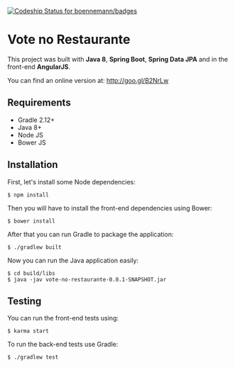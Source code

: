 
[![Codeship Status for boennemann/badges](https://codeship.com/projects/e2c45480-e1c6-0133-e6ba-2ebdfba46e8b/status?branch=master)](https://www.codeship.io/projects/145415)
# Vote no Restaurante
This project was built with **Java 8**, **Spring Boot**, **Spring Data JPA** and in the front-end **AngularJS**.

You can find an online version at: http://goo.gl/B2NrLw

## Requirements

* Gradle 2.12+
* Java 8+
* Node JS
* Bower JS

## Installation

First, let's install some Node dependencies:

```
$ npm install
```

Then you will have to install the front-end dependencies using Bower:
```
$ bower install
```

After that you can run Gradle to package the application:
```
$ ./gradlew built
```

Now you can run the Java application easily:
```
$ cd build/libs
$ java -jav vote-no-restaurante-0.0.1-SNAPSHOT.jar
```


## Testing

You can run the front-end tests using:
```
$ karma start
```

To run the back-end tests use Gradle:
```
$ ./gradlew test
```

